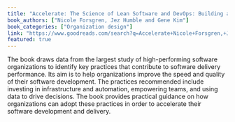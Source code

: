 ```yaml
---
title: "Accelerate: The Science of Lean Software and DevOps: Building and Scaling High Performing Technology Organizations"
book_authors: ["Nicole Forsgren, Jez Humble and Gene Kim"]
book_categories: ["Organization design"]
link: "https://www.goodreads.com/search?q=Accelerate+Nicole+Forsgren,+Jez+Humble+and+Gene+Kim"
featured: true
---
```


The book draws data from the largest study of high-performing software organizations to identify key practices that contribute to software delivery performance. Its aim is to help organizations improve the speed and quality of their software development. The practices recommended include investing in infrastructure and automation, empowering teams, and using data to drive decisions. The book provides practical guidance on how organizations can adopt these practices in order to accelerate their software development and delivery.